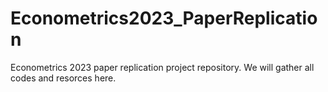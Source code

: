 # Econometrics2023_PaperReplication
 Econometrics 2023 paper replication project repository. We will gather all codes and resorces here.
